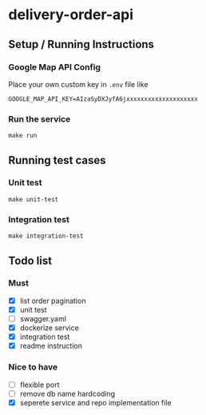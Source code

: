 # delivery-order-api

## Setup / Running Instructions
### Google Map API Config
Place your own custom key in `.env` file like

```
GOOGLE_MAP_API_KEY=AIzaSyDXJyfA6jxxxxxxxxxxxxxxxxxxxx
```

### Run the service
```
make run
```

## Running test cases

### Unit test
```
make unit-test
```

### Integration test

```
make integration-test
```

## Todo list
### Must
- [x] list order pagination 
- [x] unit test
- [ ] swagger.yaml
- [x] dockerize service
- [x] integration test
- [x] readme instruction

### Nice to have
- [ ] flexible port
- [ ] remove db name hardcoding
- [x] seperete service and repo implementation file
